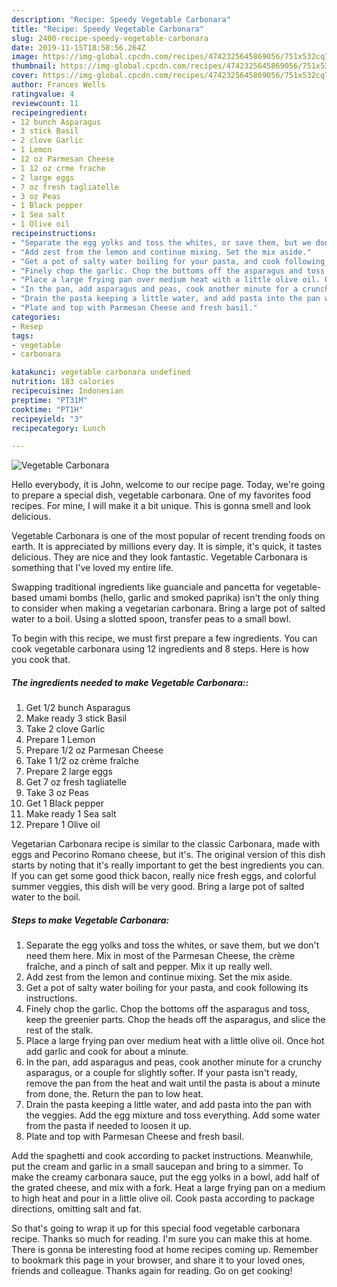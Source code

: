 ```yaml
---
description: "Recipe: Speedy Vegetable Carbonara"
title: "Recipe: Speedy Vegetable Carbonara"
slug: 2400-recipe-speedy-vegetable-carbonara
date: 2019-11-15T18:58:56.264Z
image: https://img-global.cpcdn.com/recipes/4742325645869056/751x532cq70/vegetable-carbonara-recipe-main-photo.jpg
thumbnail: https://img-global.cpcdn.com/recipes/4742325645869056/751x532cq70/vegetable-carbonara-recipe-main-photo.jpg
cover: https://img-global.cpcdn.com/recipes/4742325645869056/751x532cq70/vegetable-carbonara-recipe-main-photo.jpg
author: Frances Wells
ratingvalue: 4
reviewcount: 11
recipeingredient:
- 12 bunch Asparagus
- 3 stick Basil
- 2 clove Garlic
- 1 Lemon
- 12 oz Parmesan Cheese
- 1 12 oz crme frache
- 2 large eggs
- 7 oz fresh tagliatelle
- 3 oz Peas
- 1 Black pepper
- 1 Sea salt
- 1 Olive oil
recipeinstructions:
- "Separate the egg yolks and toss the whites, or save them, but we don&#39;t need them here. Mix in most of the Parmesan Cheese, the crème fraîche, and a pinch of salt and pepper. Mix it up really well."
- "Add zest from the lemon and continue mixing. Set the mix aside."
- "Get a pot of salty water boiling for your pasta, and cook following its instructions."
- "Finely chop the garlic. Chop the bottoms off the asparagus and toss, keep the greenier parts. Chop the heads off the asparagus, and slice the rest of the stalk."
- "Place a large frying pan over medium heat with a little olive oil. Once hot add garlic and cook for about a minute."
- "In the pan, add asparagus and peas, cook another minute for a crunchy asparagus, or a couple for slightly softer. If your pasta isn&#39;t ready, remove the pan from the heat and wait until the pasta is about a minute from done, the. Return the pan to low heat."
- "Drain the pasta keeping a little water, and add pasta into the pan with the veggies. Add the egg mixture and toss everything. Add some water from the pasta if needed to loosen it up."
- "Plate and top with Parmesan Cheese and fresh basil."
categories:
- Resep
tags:
- vegetable
- carbonara

katakunci: vegetable carbonara undefined
nutrition: 183 calories
recipecuisine: Indonesian
preptime: "PT31M"
cooktime: "PT1H"
recipeyield: "3"
recipecategory: Lunch

---
```



![Vegetable Carbonara](https://img-global.cpcdn.com/recipes/4742325645869056/751x532cq70/vegetable-carbonara-recipe-main-photo.jpg)

Hello everybody, it is John, welcome to our recipe page. Today, we're going to prepare a special dish, vegetable carbonara. One of my favorites food recipes. For mine, I will make it a bit unique. This is gonna smell and look delicious.

Vegetable Carbonara is one of the most popular of recent trending foods on earth. It is appreciated by millions every day. It is simple, it's quick, it tastes delicious. They are nice and they look fantastic. Vegetable Carbonara is something that I've loved my entire life.

Swapping traditional ingredients like guanciale and pancetta for vegetable-based umami bombs (hello, garlic and smoked paprika) isn&#39;t the only thing to consider when making a vegetarian carbonara. Bring a large pot of salted water to a boil. Using a slotted spoon, transfer peas to a small bowl.


To begin with this recipe, we must first prepare a few ingredients. You can cook vegetable carbonara using 12 ingredients and 8 steps. Here is how you cook that.

##### The ingredients needed to make Vegetable Carbonara::

1. Get 1/2 bunch Asparagus
1. Make ready 3 stick Basil
1. Take 2 clove Garlic
1. Prepare 1 Lemon
1. Prepare 1/2 oz Parmesan Cheese
1. Take 1 1/2 oz crème fraîche
1. Prepare 2 large eggs
1. Get 7 oz fresh tagliatelle
1. Take 3 oz Peas
1. Get 1 Black pepper
1. Make ready 1 Sea salt
1. Prepare 1 Olive oil


Vegetarian Carbonara recipe is similar to the classic Carbonara, made with eggs and Pecorino Romano cheese, but it&#39;s. The original version of this dish starts by noting that it&#39;s really important to get the best ingredients you can. If you can get some good thick bacon, really nice fresh eggs, and colorful summer veggies, this dish will be very good. Bring a large pot of salted water to the boil. 

##### Steps to make Vegetable Carbonara:

1. Separate the egg yolks and toss the whites, or save them, but we don&#39;t need them here. Mix in most of the Parmesan Cheese, the crème fraîche, and a pinch of salt and pepper. Mix it up really well.
1. Add zest from the lemon and continue mixing. Set the mix aside.
1. Get a pot of salty water boiling for your pasta, and cook following its instructions.
1. Finely chop the garlic. Chop the bottoms off the asparagus and toss, keep the greenier parts. Chop the heads off the asparagus, and slice the rest of the stalk.
1. Place a large frying pan over medium heat with a little olive oil. Once hot add garlic and cook for about a minute.
1. In the pan, add asparagus and peas, cook another minute for a crunchy asparagus, or a couple for slightly softer. If your pasta isn&#39;t ready, remove the pan from the heat and wait until the pasta is about a minute from done, the. Return the pan to low heat.
1. Drain the pasta keeping a little water, and add pasta into the pan with the veggies. Add the egg mixture and toss everything. Add some water from the pasta if needed to loosen it up.
1. Plate and top with Parmesan Cheese and fresh basil.


Add the spaghetti and cook according to packet instructions. Meanwhile, put the cream and garlic in a small saucepan and bring to a simmer. To make the creamy carbonara sauce, put the egg yolks in a bowl, add half of the grated cheese, and mix with a fork. Heat a large frying pan on a medium to high heat and pour in a little olive oil. Cook pasta according to package directions, omitting salt and fat. 

So that's going to wrap it up for this special food vegetable carbonara recipe. Thanks so much for reading. I'm sure you can make this at home. There is gonna be interesting food at home recipes coming up. Remember to bookmark this page in your browser, and share it to your loved ones, friends and colleague. Thanks again for reading. Go on get cooking!
